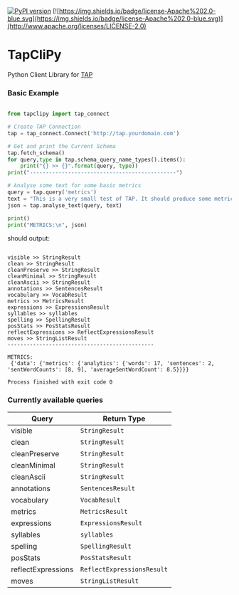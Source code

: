 [![PyPI version](https://badge.fury.io/py/tapclipy.svg)](https://badge.fury.io/py/tapclipy) [![https://img.shields.io/badge/license-Apache%202.0-blue.svg](https://img.shields.io/badge/license-Apache%202.0-blue.svg)](http://www.apache.org/licenses/LICENSE-2.0)

# TapCliPy
Python Client Library for [TAP](https://github.com/heta-io/tap)

### Basic Example

```python

from tapclipy import tap_connect

# Create TAP Connection
tap = tap_connect.Connect('http://tap.yourdomain.com')

# Get and print the Current Schema
tap.fetch_schema()
for query,type in tap.schema_query_name_types().items():
    print("{} >> {}".format(query, type))
print("----------------------------------------------")

# Analyse some text for some basic metrics
query = tap.query('metrics')
text = "This is a very small test of TAP. It should produce some metrics on these two sentences!"
json = tap.analyse_text(query, text)

print()
print("METRICS:\n", json)

```

should output:

```

visible >> StringResult
clean >> StringResult
cleanPreserve >> StringResult
cleanMinimal >> StringResult
cleanAscii >> StringResult
annotations >> SentencesResult
vocabulary >> VocabResult
metrics >> MetricsResult
expressions >> ExpressionsResult
syllables >> syllables
spelling >> SpellingResult
posStats >> PosStatsResult
reflectExpressions >> ReflectExpressionsResult
moves >> StringListResult
----------------------------------------------

METRICS:
 {'data': {'metrics': {'analytics': {'words': 17, 'sentences': 2, 'sentWordCounts': [8, 9], 'averageSentWordCount': 8.5}}}}

Process finished with exit code 0

```

### Currently available queries

| Query | Return Type |
|-------|-------------|
| visible | `StringResult` |
| clean | `StringResult` |
| cleanPreserve | `StringResult` |
| cleanMinimal | `StringResult` |
| cleanAscii | `StringResult` |
| annotations | `SentencesResult` |
| vocabulary | `VocabResult` |
| metrics | `MetricsResult` |
| expressions | `ExpressionsResult` |
| syllables | `syllables` |
| spelling | `SpellingResult` |
| posStats | `PosStatsResult` |
| reflectExpressions | `ReflectExpressionsResult` |
| moves | `StringListResult` |